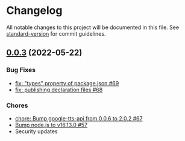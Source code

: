 # Changelog

All notable changes to this project will be documented in this file. See [standard-version](https://github.com/conventional-changelog/standard-version) for commit guidelines.

## [0.0.3](https://github.com/inouetakuya/google-nest-notifier/compare/v0.0.2...v0.0.3) (2022-05-22)

### Bug Fixes

- [fix: "types" property of package.json #69](https://github.com/inouetakuya/google-nest-notifier/pull/69)
- [fix: publishing declaration files #68](https://github.com/inouetakuya/google-nest-notifier/pull/68)

### Chores

- [chore: Bump google-tts-api from 0.0.6 to 2.0.2 #67](https://github.com/inouetakuya/google-nest-notifier/pull/67)
- [Bump node.js to v16.13.0 #57](https://github.com/inouetakuya/google-nest-notifier/pull/57)
- Security updates
